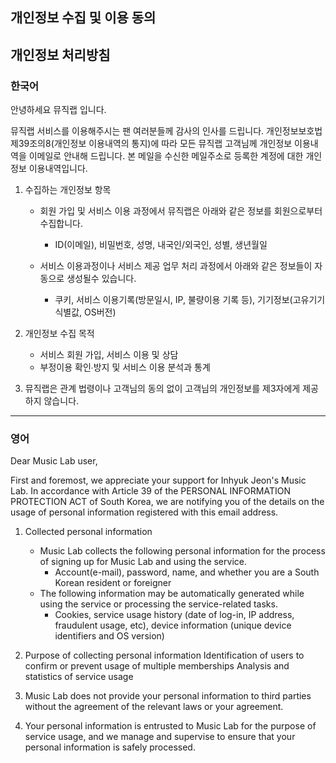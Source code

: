 ## 개인정보 수집 및 이용 동의



## 개인정보 처리방침
### 한국어
안녕하세요
뮤직랩 입니다.

뮤직랩 서비스를 이용해주시는 팬 여러분들께 감사의 인사를 드립니다.
개인정보보호법 제39조의8(개인정보 이용내역의 통지)에 따라 모든 뮤직랩 고객님께 개인정보 이용내역을 이메일로 안내해 드립니다.
본 메일을 수신한 메일주소로 등록한 계정에 대한 개인정보 이용내역입니다.
1. 수집하는 개인정보 항목 
   - 회원 가입 및 서비스 이용 과정에서 뮤직랩은 아래와 같은 정보를 회원으로부터 수집합니다.
        - ID(이메일), 비밀번호, 성명, 내국인/외국인, 성별, 생년월일
  
   - 서비스 이용과정이나 서비스 제공 업무 처리 과정에서 아래와 같은 정보들이 자동으로 생성될수 있습니다.
        - 쿠키, 서비스 이용기록(방문일시, IP, 불량이용 기록 등), 기기정보(고유기기식별값, OS버전)

2. 개인정보 수집 목적
   - 서비스 회원 가입, 서비스 이용 및 상담
   - 부정이용 확인∙방지 및 서비스 이용 분석과 통계

3. 뮤직랩은 관계 법령이나 고객님의 동의 없이 고객님의 개인정보를 제3자에게 제공하지 않습니다.

<hr/>

### 영어
Dear Music Lab user,

First and foremost, we appreciate your support for Inhyuk Jeon's Music Lab.
In accordance with Article 39 of the PERSONAL INFORMATION PROTECTION ACT of South Korea, we are notifying you of the details on the usage of personal information registered with this email address.
1. Collected personal information
    - Music Lab collects the following personal information for the process of signing up for Music Lab and using the service.
        - Account(e-mail), password, name, and whether you are a South Korean resident or foreigner
    - The following information may be automatically generated while using the service or processing the service-related tasks.
        - Cookies, service usage history (date of log-in, IP address, fraudulent usage, etc), device information (unique device identifiers and OS version)

2. Purpose of collecting personal information
   Identification of users to confirm or prevent usage of multiple memberships
   Analysis and statistics of service usage

3. Music Lab does not provide your personal information to third parties without the agreement of the relevant laws or your agreement.

4. Your personal information is entrusted to Music Lab for the purpose of service usage, and we manage and supervise to ensure that your personal information is safely processed.

